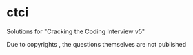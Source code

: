 ctci
====

Solutions for "Cracking the Coding Interview v5"

Due to copyrights	, the questions themselves are not published
